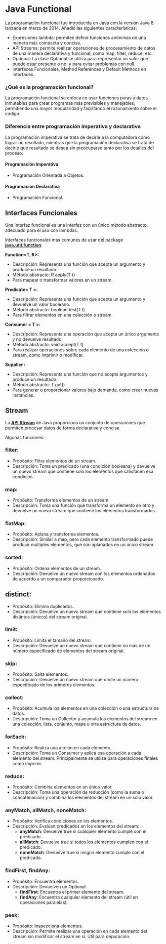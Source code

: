 # Java Functional
La programación funcional fue introducida en Java con la versión Java 8, lanzada en marzo de 2014.
Añadió las siguientes características:
- Expresiones lambda: permiten definir funciones anónimas de una manera más compacta y concisa.
- API Streams: permite realizar operaciones de procesamiento de datos de una manera declarativa y funcional, como map, filter, reduce, etc.
- Optional: La clase Optional se utiliza para representar un valor que puede estar presente o no, y para evitar problemas con null.
- Interfaces Funcionales, Method References y Default Methods en Interfaces.

### ¿Qué es la programación funcional?
La programación funcional se enfoca en usar funciones puras y datos inmutables para crear programas más previsibles y manejables, permitiendo una mayor modularidad y facilitando el razonamiento sobre el código.

### Diferencia entre programación imperativa y declarativa

La programación imperativa se trata de decirle a la computadora cómo lograr un resultado, mientras que la programación declarativa se trata de decirle qué resultado se desea sin preocuparse tanto por los detalles del proceso.

#### Programación Imperativa
- Programación Orientada a Objetos.
#### Programación Declarativa
- Programación Funcional.

## Interfaces Funcionales
Una interfaz funcional es una interfaz con un único método abstracto, adecuado para el uso con lambdas.


Interfaces funcionales más comunes de usar del package [**java.util.function**](https://docs.oracle.com/javase/8/docs/api/java/util/function/package-summary.html):
 
**Function<T, R>:**

- Descripción: Representa una función que acepta un argumento y produce un resultado.
- Método abstracto: R apply(T t)
- Para mapear o transformar valores en un stream.

**Predicate< T >:**

- Descripción: Representa una función que acepta un argumento y devuelve un valor booleano.
- Método abstracto: boolean test(T t)
- Para filtrar elementos en una colección o stream.

**Consumer < T >:**

- Descripción: Representa una operación que acepta un único argumento y no devuelve resultado.
- Método abstracto: void accept(T t)
- Para realizar operaciones sobre cada elemento de una colección o stream, como imprimir o modificar.

**Supplier <T>:**

- Descripción: Representa una función que no acepta argumentos y produce un resultado.
- Método abstracto: T get()
- Para generar o proporcionar valores bajo demanda, como crear nuevas instancias.

## Stream

La [**API Stream**](https://docs.oracle.com/javase%2F8%2Fdocs%2Fapi%2F%2F/java/util/stream/Stream.html) de Java proporciona un conjunto de operaciones que permiten procesar datos de forma declarativa y concisa.

Algunas funciones:

### filter:

- Propósito: Filtra elementos de un stream.
- Descripción: Toma un predicado (una condición booleana) y devuelve un nuevo stream que contiene solo los elementos que satisfacen esa condición.

### map:

- Propósito: Transforma elementos de un stream.
- Descripción: Toma una función que transforma un elemento en otro y devuelve un nuevo stream que contiene los elementos transformados.

### flatMap:

- Propósito: Aplana y transforma elementos.
- Descripción: Similar a map, pero cada elemento transformado puede producir múltiples elementos, que son aplanados en un único stream.

### sorted:

- Propósito: Ordena elementos de un stream.
- Descripción: Devuelve un nuevo stream con los elementos ordenados de acuerdo a un comparador proporcionado.

## distinct:

- Propósito: Elimina duplicados.
- Descripción: Devuelve un nuevo stream que contiene solo los elementos distintos (únicos) del stream original.

### limit:

- Propósito: Limita el tamaño del stream.
- Descripción: Devuelve un nuevo stream que contiene no más de un número especificado de elementos del stream original.

### skip:

- Propósito: Salta elementos.
- Descripción: Devuelve un nuevo stream que omite un número especificado de los primeros elementos.

### collect:

- Propósito: Acumula los elementos en una colección o una estructura de datos.
- Descripción: Toma un Collector y acumula los elementos del stream en una colección, lista, conjunto, mapa u otra estructura de datos.

### forEach:

- Propósito: Realiza una acción en cada elemento.
- Descripción: Toma un Consumer y aplica esa operación a cada elemento del stream. Principalmente se utiliza para operaciones finales como imprimir.

### reduce:

- Propósito: Combina elementos en un único valor.
- Descripción: Toma una operación de reducción (como la suma o concatenación) y combina los elementos del stream en un solo valor.

### anyMatch, allMatch, noneMatch:
- Propósito: Verifica condiciones en los elementos.
- Descripción: Evalúan predicados en los elementos del stream:
  - **anyMatch**: Devuelve true si cualquier elemento cumple con el predicado.
  - **allMatch**: Devuelve true si todos los elementos cumplen con el predicado.
  - **noneMatch**: Devuelve true si ningún elemento cumple con el predicado.

### findFirst, findAny:
- Propósito: Encuentra elementos.
- Descripción: Devuelven un Optional:
  - **findFirst**: Encuentra el primer elemento del stream.
  - **findAny**: Encuentra cualquier elemento del stream (útil en operaciones paralelas).

### peek:
- Propósito: Inspecciona elementos.
- Descripción: Permite realizar una operación en cada elemento del stream sin modificar el stream en sí. Útil para depuración.